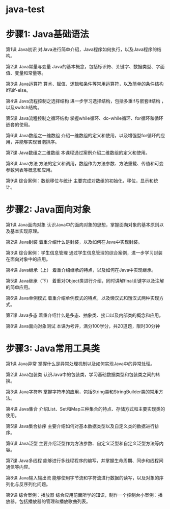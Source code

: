 # java-test

# 步骤1: Java基础语法
第1课
Java初识
对Java进行简单介绍，Java程序如何执行，以及Java程序的结构。

第2课
Java常量与变量
Java的基本概念，包括标识符、关键字、数据类型、字面值、变量和常量等。

第3课
Java运算符
算术、赋值、逻辑和条件等常用运算符，以及简单的条件结构if和if-else。

第4课
Java流程控制之选择结构
进一步学习选择结构，包括多重if与嵌套if结构 ，以及switch结构。

第5课
Java流程控制之循环结构
掌握while循环、do-while循环、for循环和循环嵌套的使用。

第6课
Java数组之一维数组
介绍一维数组的定义和使用，以及增强型for循环的应用，并能够实现冒泡排序。

第7课
Java数组之二维数组
本课程通过案例介绍二维数组的定义和使用。

第8课
Java方法
方法的定义和调用，数组作为方法参数、方法重载、传值和可变参数列表等概念和应用。

第9课
综合案例：数组移位与统计
主要完成对数组的初始化，移位，显示和统计。

# 步骤2: Java面向对象
第1课
Java面向对象
认识Java中的面向对象的思想，掌握面向对象的基本原则以及基本实现原理。

第2课
Java封装
着重介绍什么是封装，以及如何在Java中实现封装。

第3课
综合案例：学生信息管理
通过学生信息管理的综合案例，进一步学习封装在面向对象中的应用。

第4课
Java继承（上）
着重介绍继承的特点，以及如何在Java中实现继承。

第5课
Java继承（下）
着重对Object类进行介绍，同时讲解final关键字以及注解的简单应用。

第6课
Java单例模式
着重介绍单例模式的特点，以及懒汉式和饿汉式两种实现方式。

第7课
Java多态
着重介绍什么是多态、抽象类、接口以及内部类的概念和应用。

第8课
Java面向对象测试
本课为考评，满分100学分，共20道题，限时30分钟

# 步骤3: Java常用工具类
第1课
Java异常
掌握什么是异常处理机制以及如何实现Java中的异常处理。

第2课
Java包装类
认识Java中的包装类，学习基础数据类型和包装类之间的转换。

第3课
Java字符串
掌握字符串的应用，包括String类和StringBuilder类的常用方法。

第4课
Java集合
介绍List、Set和Map三种集合的特点、存储方式和主要实现类的使用。

第5课
Java集合排序
主要介绍如何对基本数据类型以及自定义类的数据进行排序。

第6课
Java泛型
主要介绍泛型作为方法参数、自定义泛型和自定义泛型方法等内容。

第7课
Java多线程
能够进行多线程程序的编写，并掌握生命周期、同步和线程间通信等内容。

第8课
Java输入输出流
能够使用字节流和字符流进行数据的读写，以及对象的序列化与反序列化问题。

第9课
综合案例：播放器
综合应用前面所学的知识，制作一个控制台小案例：播放器。包括播放器的管理和播放歌曲列表。